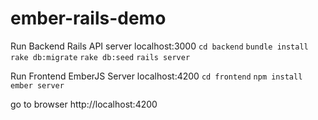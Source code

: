 # ember-rails-demo

Run Backend Rails API server localhost:3000
`cd backend`
`bundle install`
`rake db:migrate`
`rake db:seed`
`rails server`

Run Frontend EmberJS Server localhost:4200
`cd frontend`
`npm install`
`ember server`

go to browser http://localhost:4200

